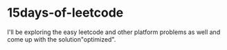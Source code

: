 # 15days-of-leetcode
I'll be exploring the easy leetcode and other platform problems as well and come up with the solution"optimized".
